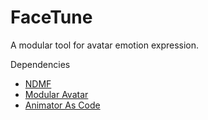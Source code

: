FaceTune
====
A modular tool for avatar emotion expression.

Dependencies
- [NDMF](https://github.com/bdunderscore/ndmf)
- [Modular Avatar](https://github.com/bdunderscore/modular-avatar)
- [Animator As Code](https://github.com/hai-vr/av3-animator-as-code)